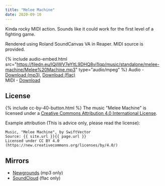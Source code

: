 ```yaml
---
title: "Melee Machine"
date: 2020-09-10 
---
```

Kinda rocky MIDI action. Sounds like it could work for the first level of a fighting game.

Rendered using Roland SoundCanvas VA in Reaper. MIDI source is provided.

{% include audio-embed.html src="https://filedn.eu/lQjIWV7eYltL9DHQ8vi1lqp/music/standalone/melee-machine/Melee%20Machine.mp3" type="audio/mpeg" %}
Audio -
[Download (mp3)](https://filedn.eu/lQjIWV7eYltL9DHQ8vi1lqp/music/standalone/melee-machine/Melee%20Machine.mp3),
[Download (flac)](https://filedn.eu/lQjIWV7eYltL9DHQ8vi1lqp/music/standalone/melee-machine/Melee%20Machine.flac)\
MIDI -
[Download](https://filedn.eu/lQjIWV7eYltL9DHQ8vi1lqp/music/standalone/melee-machine/Melee%20Machine.mid)

## License
{% include cc-by-40-button.html %}
The music "Melee Machine" is licensed under a [Creative Commons Attribution 4.0 International License](http://creativecommons.org/licenses/by/4.0/).

Example attribution (This is advice only, please read the license):
```
Music, "Melee Machine", by SwiftVector
Source: {{ site.url }}{{ page.url }}
Licensed under CC BY 4.0 (https://new.creativecommons.org/licenses/by/4.0/)
```

## Mirrors
- [Newgrounds](https://www.newgrounds.com/audio/listen/963622) (mp3 only)
- [SoundCloud](https://soundcloud.com/swiftvector/melee-machine) (flac only)
